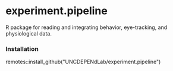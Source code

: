 # experiment.pipeline
R package for reading and integrating behavior, eye-tracking, and physiological data.

### Installation
remotes::install_github("UNCDEPENdLab/experiment.pipeline")

